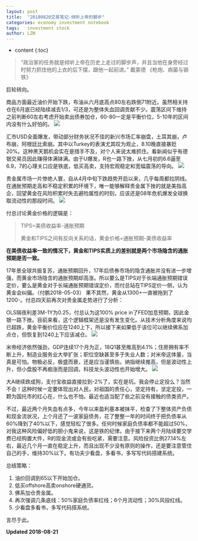 ```yaml
---
layout: post
title:  "20180820交易笔记-倾听上帝的脚步"
categories: economy investment notebook
tags:   investment stock
author: LZN
---
```


* content
{:toc}


>“政治家的任务就是倾听上帝在历史上走过的脚步声，并且当他在身旁经过时努力抓住他的上衣的后下摆，跟他一起前进。”
>                                                                       戴蒙德 《枪炮、病菌与钢铁》

巨轮转向。

商品方面最近油价开始下跌，布油从六月底高点80左右跌倒71附近。虽然相关持仓在6月底已经陆续减去1/3，可还是为整体失血回调贡献不少。震荡区间下维持之前判断60左右考虑开始卖出债券加仓，60-80一定是平衡价位，5-10年的区间内没有什么好怕的。
![](https://ws1.sinaimg.cn/large/73ebdc71gy1fug0dauzgkj20rz0jg76a.jpg)

汇市USD全面爆发，带动部分财务状况不佳的新兴市场汇率崩盘，土耳其崩，卢布崩，阿根廷比索崩。其中以Turkey的表演尤其叹为观止，8.10晚直接暴贬20%。这种黑天鹅机会实在是措手不及，对个人来说太难抓住。看新闻似乎有德银交易员因此赚得体满钵满。由于U爆发，R也一路下挫，从七月初的6.6逼至6.9，7的心理关口应是铁底，低买高卖，支持宏观稳定和宽幅震荡的导向。
![](https://ws1.sinaimg.cn/large/73ebdc71ly1fug16731scj20rw0ipdif.jpg)

贵金属市场一片惨绝人寰，自从4月中旬下跌趋势开启以来，几乎每周都拉阴线。在通胀预期走高和不稳定积累的环境下，唯一能够解释贵金属下挫的就是美指高企，回望黄金在风险积累时失去避险属性的时刻，应该还是08年危机爆发全球换取流动性的那段时间。
![](https://ws1.sinaimg.cn/large/73ebdc71ly1fug8h2zz66j20rx0j9q5o.jpg)

付总讨论黄金价格的逻辑是：

>TIPS=美债收益率-通胀预期
>
>黄金和TIPS之间有反向关系的话，黄金价格=通胀预期-美债收益率

**在美债收益率一致的情况下，黄金和TIPS实质上的差别就是两个市场隐含的通胀预期是否一致。**

17年景全球共振复苏，通胀预期回升，17年后债券市场的隐含通胀并没有进一步增强，而黄金市场隐含的通胀预期却高涨。所以要么是TIPS对于长端通胀预期错误定价，要么是黄金对于长端通胀预期错误定价，而付总站在TIPS定价一侧，认为黄金会纠偏。（付鹏2018-05-03）
果不其然，黄金从1300+一直被拖到了1200-。付总四天前再次对贵金属走势进行了分析：

OLS隔夜利差3M-1Y为0.25，付总认为这100% price in了FED加息预期，因此金银一路下挫。目前来看，这个逻辑框架还是没有发生变化。从技术分析角度来说均已超跌，黄金平衡价位应在1240上下，所以接下来如果低于该位可以继续佛系加点仓，但恢复到1240上下应该减仓。
![](https://ws1.sinaimg.cn/large/73ebdc71ly1fug9bjb8frj21uf110hdt.jpg)

米帝经济依然强劲，GDP连续17个月为正，18Q1甚至推高到4.1%；住房拥有率不断上升，制造业服务业大举扩张；职位空缺甚至多于失业人数；对米帝这体量，当真是可怕。物极必反，极盛而衰，还是应当谨慎些。纳指继续推高，但是波动性上升，但小盘股不再痴涨而是回调，科技龙头波动性也开始增大。
![](https://ws1.sinaimg.cn/large/73ebdc71ly1fuhkjar3w2j20ro0jmmyu.jpg)

大A继续跌成狗，支付宝收益直接拉到-2%了，实在是坑。我会停止定投么？当然不会！这种时候一定要体现出对人民，对祖国的责任心，坚定持有，坚定定投，一颗为国托市的红心在，什么也不怕。最近也适当配了些之前没有接触的债类资产。

不过，最近两个月失血有点多，今年以来盈利基本被抹平，检查了下整体资产负债和现金流状况，上个月还了一波家庭债务，花了整整一年的时间终于把负债率从60%降到了40%以下，感觉轻松了很多。任何时候家庭负债率都不能超过50%，对我这种风险偏好低的胆小鬼来说，这是铁的纪律。由于接下来两个月陆续要交学费已经购置大件，R的现金流或会有些吃紧，需要注意。风险投资比例27.14%左右，最近几个月一直在稳定上升，而且出现不少没有原则的操作，还是要注意管住自己的手，维持30%以下。有功夫少看盘，多看书，多写写代码搭建系统。

总结策略：

1. 油价回调到65以下开始加仓。
2. 低买offshore高卖onshore硬通货。
3. 佛系加仓贵金属。
4. 再次强调几条底线：50%家庭负债率红线；6个月流动性；30%风投红线。
5. 少看盘多看书，多写代码搭系统。

言尽于此。


**Updated 2018-08-21**
